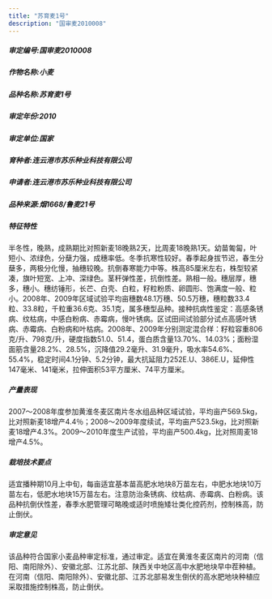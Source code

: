 ```yaml
---
title: "苏育麦1号"
description: "国审麦2010008"
---
```

##### 审定编号:国审麦2010008

##### 作物名称:小麦

##### 品种名称:苏育麦1号

##### 审定年份:2010

##### 审定单位:国家

##### 育种者:连云港市苏乐种业科技有限公司

##### 申请者:连云港市苏乐种业科技有限公司

##### 品种来源:烟1668/鲁麦21号

##### 特征特性
半冬性，晚熟，成熟期比对照新麦18晚熟2天，比周麦18晚熟1天。幼苗匍匐，叶短小、浓绿色，分蘖力强，成穗率低。冬季抗寒性较好。春季起身拔节迟，春生分蘖多，两极分化慢，抽穗较晚。抗倒春寒能力中等。株高85厘米左右，株型较紧凑，旗叶短宽、上冲、深绿色。茎秆弹性差，抗倒性差。熟相一般。穗层厚，穗多，穗小。穗纺锤形，长芒、白壳、白粒，籽粒粉质、卵圆形、饱满度一般、粒小。2008年、2009年区域试验平均亩穗数48.1万穗、50.5万穗，穗粒数33.4粒、33.8粒，千粒重36.6克、35.1克，属多穗型品种。接种抗病性鉴定：高感条锈病、纹枯病，中感白粉病、赤霉病，慢叶锈病。区试田间试验部分试点高感叶锈病、赤霉病、白粉病和叶枯病。2008年、2009年分别测定混合样：籽粒容重806克/升、798克/升，硬度指数51.0、51.4，蛋白质含量13.70%、14.03%；面粉湿面筋含量28.2%、28.5%，沉降值29.2毫升、31.9毫升，吸水率54.6%、55.4%，稳定时间4.1分钟、5.2分钟，最大抗延阻力252E.U、386E.U，延伸性147毫米、141毫米，拉伸面积53平方厘米、74平方厘米。

##### 产量表现
2007～2008年度参加黄淮冬麦区南片冬水组品种区域试验，平均亩产569.5kg，比对照新麦18增产4.4％；2008～2009年度续试，平均亩产523.5kg，比对照新麦18增产4.3%。2009～2010年度生产试验，平均亩产500.4kg，比对照周麦18增产4.5%。

##### 栽培技术要点
适宜播种期10月上中旬，每亩适宜基本苗高肥水地块8万苗左右，中肥水地块10万苗左右，低肥水地块15万苗左右。注意防治条锈病、纹枯病、赤霉病、白粉病。该品种抗倒伏性差，春季水肥管理可略晚或适时喷施矮壮类化控药剂，控制株高，防止倒伏。

##### 审定意见
该品种符合国家小麦品种审定标准，通过审定。适宜在黄淮冬麦区南片的河南（信阳、南阳除外）、安徽北部、江苏北部、陕西关中地区高中水肥地块早中茬种植。在河南（信阳、南阳除外）、安徽北部、江苏北部易发生倒伏的高水肥地块种植应采取措施控制株高，防止倒伏。
